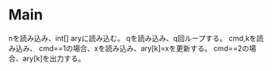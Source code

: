 # Main
nを読み込み、int[] aryに読み込む。
qを読み込み、q回ループする。
cmd,kを読み込み、
cmd==1の場合、xを読み込み、ary\[k\]=xを更新する。
cmd==2の場合、ary\[k\]を出力する。
